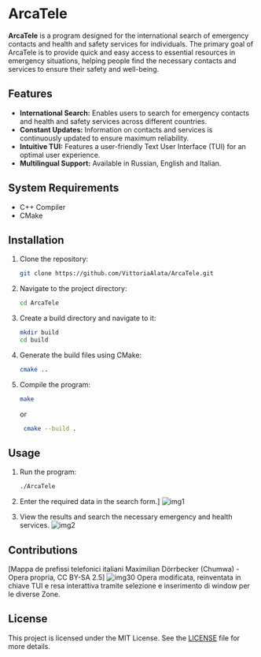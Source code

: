 # ArcaTele

**ArcaTele** is a program designed for the international search of emergency contacts and health and safety services for individuals. The primary goal of ArcaTele is to provide quick and easy access to essential resources in emergency situations, helping people find the necessary contacts and services to ensure their safety and well-being.

## Features

- **International Search:** Enables users to search for emergency contacts and health and safety services across different countries.
- **Constant Updates:** Information on contacts and services is continuously updated to ensure maximum reliability.
- **Intuitive TUI:** Features a user-friendly Text User Interface (TUI) for an optimal user experience.
- **Multilingual Support:** Available in Russian, English and Italian.

## System Requirements

- C++ Compiler
- CMake

## Installation

1. Clone the repository:

    ```bash
    git clone https://github.com/VittoriaAlata/ArcaTele.git
    ```

2. Navigate to the project directory:

    ```bash
    cd ArcaTele
    ```

3. Create a build directory and navigate to it:

    ```bash
    mkdir build
    cd build
    ```

4. Generate the build files using CMake:

    ```bash
    cmake ..
    ```

5. Compile the program:

    ```bash
    make
    ```
    or
   ```bash
    cmake --build .
    ```
## Usage

1. Run the program:

    ```bash
    ./ArcaTele
    ```

2. Enter the required data in the search form.]
![img1](https://raw.githubusercontent.com/VittoriaAlata/ArcaTele/refs/heads/master/img/Mappa.prefissi.telefonici.italiani.selezionato.png)
4. View the results and search the necessary emergency and health services.
![img2](https://raw.githubusercontent.com/VittoriaAlata/ArcaTele/refs/heads/master/img/Mappa.prefissi.telefonici.italiani.png)

## Contributions

[Mappa de prefissi telefonici italiani Maximilian Dörrbecker (Chumwa) - Opera propria, CC BY-SA 2.5] 
![img30](https://raw.githubusercontent.com/VittoriaAlata/ArcaTele/refs/heads/master/img/ptit.png)
Opera modificata, reinventata in chiave TUI e resa interattiva tramite selezione e inserimento di window per le diverse Zone.

## License

This project is licensed under the MIT License. See the [LICENSE](LICENSE) file for more details.
